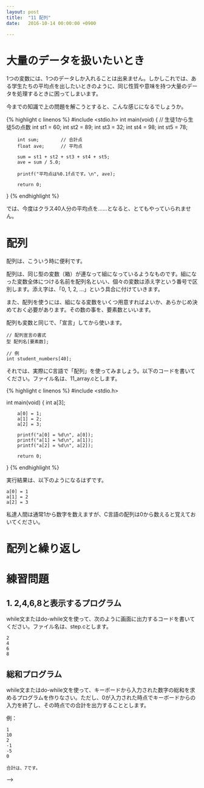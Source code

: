 ```yaml
---
layout: post
title:  "11 配列"
date:   2016-10-14 00:00:00 +0900

---
```


# 大量のデータを扱いたいとき
1つの変数には、1つのデータしか入れることは出来ません。しかしこれでは、ある学生たちの平均点を出したいときのように、同じ性質や意味を持つ大量のデータを処理するときに困ってしまいます。

今までの知識で上の問題を解こうとすると、こんな感じになるでしょうか。

{% highlight c linenos %}
#include <stdio.h>
int main(void)
{
        // 生徒1から生徒5の点数
        int st1 = 60;
        int st2 = 89;
        int st3 = 32;
        int st4 = 98;
        int st5 = 78;

        int sum;        // 合計点
        float ave;      // 平均点

        sum = st1 + st2 + st3 + st4 + st5;
        ave = sum / 5.0;

        printf("平均点は%0.1f点です。\n", ave);

        return 0;
}
{% endhighlight %}

では、今度はクラス40人分の平均点を……となると、とてもやっていられません。

# 配列
配列は、こういう時に便利です。

配列は、同じ型の変数（箱）が連なって組になっているようなものです。組になった変数全体につける名前を配列名といい、個々の変数は添え字という番号で区別します。添え字は、「0, 1, 2, ...」という具合に付けていきます。

また、配列を使うには、組になる変数をいくつ用意すればよいか、あらかじめ決めておく必要があります。その数の事を、要素数といいます。

配列も変数と同じで、「宣言」してから使います。

```
// 配列宣言の書式
型 配列名[要素数];

// 例
int student_numbers[40];
```

それでは、実際にC言語で「配列」を使ってみましょう。以下のコードを書いてください。ファイル名は、11_array.cとします。

{% highlight c linenos %}
#include <stdio.h>

int main(void)
{
        int a[3];

        a[0] = 1;
        a[1] = 2;
        a[2] = 3;

        printf("a[0] = %d\n", a[0]);
        printf("a[1] = %d\n", a[1]);
        printf("a[2] = %d\n", a[2]);

        return 0;
}
{% endhighlight %}


実行結果は、以下のようになるはずです。
```
a[0] = 1
a[1] = 2
a[2] = 3
```

私達人間は通常1から数字を数えますが、C言語の配列は0から数えると覚えておいてください。


# 配列と繰り返し




# 練習問題
## 1. 2,4,6,8と表示するプログラム
while文またはdo-while文を使って、次のように画面に出力するコードを書いてください。ファイル名は、step.cとします。

```
2
4
6
8
```

## 総和プログラム
while文またはdo-while文を使って、キーボードから入力された数字の総和を求めるプログラムを作りなさい。ただし、0が入力された時点でキーボードからの入力を終了し、その時点での合計を出力することとします。

例：

```
1
10
2
-1
-5
0

合計は、7です。
```

-->
